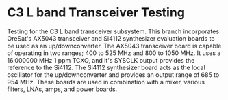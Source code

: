 # C3 L band Transceiver Testing

Testing for the C3 L band transceiver subsystem.  This branch incorporates OreSat's AX5043 transceiver and Si4112 synthesizer evaluation boards to be used as an up/downconverter.  The AX5043 transceiver board is capable of operating in two ranges; 400 to 525 MHz and 800 to 1050 MHz.  It uses a 16.000000 MHz 1 ppm TCXO, and it's SYSCLK output provides the reference to the Si4112.  The Si4112 synthesizer board acts as the local oscillator for the up/downconverter and provides an output range of 685 to 954 MHz.  These boards are used in combination with a mixer, various filters, LNAs, amps, and power boards.
